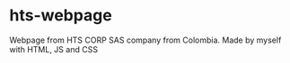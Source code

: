 # hts-webpage
Webpage from HTS CORP SAS company from Colombia. Made by myself with HTML, JS and CSS
